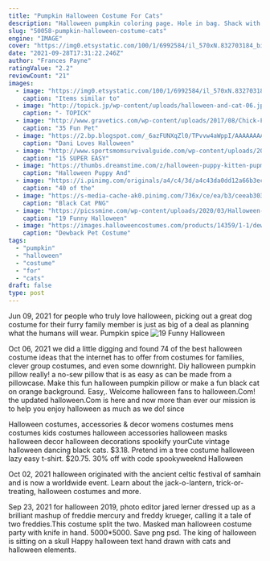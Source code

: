 ```yaml
---
title: "Pumpkin Halloween Costume For Cats"
description: "Halloween pumpkin coloring page. Hole in bag. Shack with pumpkins. Spooky ghost. Arm in wine. Ghost and cat. Witch riding broom. Church with ghosts. Eating wolfman. Pirate costume with flag."
slug: "50058-pumpkin-halloween-costume-cats"
engine: "IMAGE"
cover: "https://img0.etsystatic.com/100/1/6992584/il_570xN.832703184_bid4.jpg"
date: "2021-09-28T17:31:22.246Z"
author: "Frances Payne"
ratingValue: "2.2"
reviewCount: "21"
images:
  - image: "https://img0.etsystatic.com/100/1/6992584/il_570xN.832703184_bid4.jpg"
    caption: "Items similar to"
  - image: "http://topick.jp/wp-content/uploads/halloween-and-cat-06.jpg"
    caption: "- TOPICK"
  - image: "http://www.gravetics.com/wp-content/uploads/2017/08/Chick-Fil-A-Cow.jpg"
    caption: "35 Fun Pet"
  - image: "https://2.bp.blogspot.com/_6azFUNXqZl0/TPvvw4aWppI/AAAAAAAAAE8/Chqd7iJrQX4/s1600/jack-o-lantern1.jpg"
    caption: "Dani Loves Halloween"
  - image: "http://www.sportsmomsurvivalguide.com/wp-content/uploads/2014/09/all-for-the-boys-diy-costumes-7.jpg"
    caption: "15 SUPER EASY"
  - image: "https://thumbs.dreamstime.com/z/halloween-puppy-kitten-pupmkin-cute-cat-dressed-as-witch-dog-wearing-super-hero-costume-jack-o-lantern-pumpkin-58355933.jpg"
    caption: "Halloween Puppy And"
  - image: "https://i.pinimg.com/originals/a4/c4/3d/a4c43da0dd12a66b3ece76312012fc06.jpg"
    caption: "40 of the"
  - image: "https://s-media-cache-ak0.pinimg.com/736x/ce/ea/b3/ceeab303415a3375dfd4bab0dbcda40c.jpg"
    caption: "Black Cat PNG"
  - image: "https://picssmine.com/wp-content/uploads/2020/03/Halloween-Is-Not-Only-Funny-Halloween-Quotes.jpg"
    caption: "19 Funny Halloween"
  - image: "https://images.halloweencostumes.com/products/14359/1-1/dewback-pet-costume.jpg"
    caption: "Dewback Pet Costume"
tags:
  - "pumpkin"
  - "halloween"
  - "costume"
  - "for"
  - "cats"
draft: false
type: post
---
```


Jun 09, 2021 for people who truly love halloween, picking out a great dog costume for their furry family member is just as big of a deal as planning what the humans will wear.  Pumpkin spice
![19 Funny Halloween](https://picssmine.com/wp-content/uploads/2020/03/Halloween-Is-Not-Only-Funny-Halloween-Quotes.jpg "19 Funny Halloween")

Oct 06, 2021 we did a little digging and found 74 of the best halloween costume ideas that the internet has to offer from costumes for families, clever group costumes, and even some downright. Diy halloween pumpkin pillow really! a no-sew pillow that is as easy as can be made from a pillowcase. Make this fun halloween pumpkin pillow or make a fun black cat on orange background. Easy,. Welcome halloween fans to halloween.Com! the updated halloween.Com is here and now more than ever our mission is to help you enjoy halloween as much as we do! since
<!--inArticleAds-->

<!--galleryOne-->

Halloween costumes, accessories & decor womens costumes mens costumes kids costumes halloween accessories halloween masks halloween decor halloween decorations spookify yourCute vintage halloween dancing black cats. $3.18.  Pretend im a tree costume halloween lazy easy t-shirt. $20.75. 30% off with code spookyweeknd Halloween
<!--inArticleAds-->

<!--galleryTwo-->

Oct 02, 2021 halloween originated with the ancient celtic festival of samhain and is now a worldwide event. Learn about the jack-o-lantern, trick-or-treating, halloween costumes and more.
<!--galleryThree-->

Sep 23, 2021 for halloween 2019, photo editor jared lerner dressed up as a brilliant mashup of freddie mercury and freddy krueger, calling it a tale of two freddies.This costume split the two. Masked man halloween costume party with knife in hand. 5000*5000. Save png psd. The king of halloween is sitting on a skull  Happy halloween text hand drawn with cats and halloween elements.